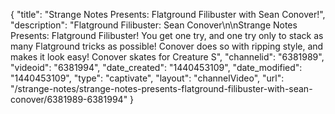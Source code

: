 {
    "title": "Strange Notes Presents: Flatground Filibuster with Sean Conover!",
    "description": "Flatground Filibuster: Sean Conover\n\nStrange Notes Presents: Flatground Filibuster! You get one try, and one try only to stack as many Flatground tricks as possible! Conover does so with ripping style, and makes it look easy! Conover skates for Creature S",
    "channelid": "6381989",
    "videoid": "6381994",
    "date_created": "1440453109",
    "date_modified": "1440453109",
    "type": "captivate",
    "layout": "channelVideo",
    "url": "\/strange-notes\/strange-notes-presents-flatground-filibuster-with-sean-conover\/6381989-6381994"
}